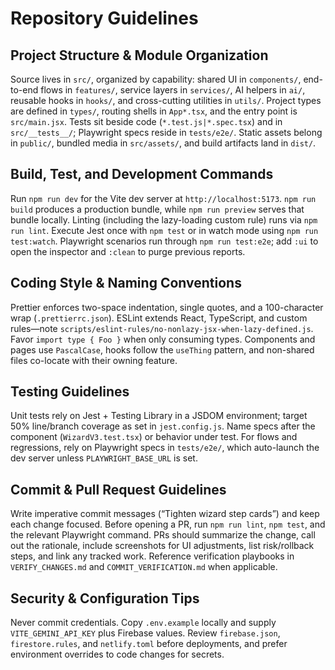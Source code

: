 # Repository Guidelines

## Project Structure & Module Organization
Source lives in `src/`, organized by capability: shared UI in `components/`, end-to-end flows in `features/`, service layers in `services/`, AI helpers in `ai/`, reusable hooks in `hooks/`, and cross-cutting utilities in `utils/`. Project types are defined in `types/`, routing shells in `App*.tsx`, and the entry point is `src/main.jsx`. Tests sit beside code (`*.test.js|*.spec.tsx`) and in `src/__tests__/`; Playwright specs reside in `tests/e2e/`. Static assets belong in `public/`, bundled media in `src/assets/`, and build artifacts land in `dist/`.

## Build, Test, and Development Commands
Run `npm run dev` for the Vite dev server at `http://localhost:5173`. `npm run build` produces a production bundle, while `npm run preview` serves that bundle locally. Linting (including the lazy-loading custom rule) runs via `npm run lint`. Execute Jest once with `npm test` or in watch mode using `npm run test:watch`. Playwright scenarios run through `npm run test:e2e`; add `:ui` to open the inspector and `:clean` to purge previous reports.

## Coding Style & Naming Conventions
Prettier enforces two-space indentation, single quotes, and a 100-character wrap (`.prettierrc.json`). ESLint extends React, TypeScript, and custom rules—note `scripts/eslint-rules/no-nonlazy-jsx-when-lazy-defined.js`. Favor `import type { Foo }` when only consuming types. Components and pages use `PascalCase`, hooks follow the `useThing` pattern, and non-shared files co-locate with their owning feature.

## Testing Guidelines
Unit tests rely on Jest + Testing Library in a JSDOM environment; target 50% line/branch coverage as set in `jest.config.js`. Name specs after the component (`WizardV3.test.tsx`) or behavior under test. For flows and regressions, rely on Playwright specs in `tests/e2e/`, which auto-launch the dev server unless `PLAYWRIGHT_BASE_URL` is set.

## Commit & Pull Request Guidelines
Write imperative commit messages (“Tighten wizard step cards”) and keep each change focused. Before opening a PR, run `npm run lint`, `npm test`, and the relevant Playwright command. PRs should summarize the change, call out the rationale, include screenshots for UI adjustments, list risk/rollback steps, and link any tracked work. Reference verification playbooks in `VERIFY_CHANGES.md` and `COMMIT_VERIFICATION.md` when applicable.

## Security & Configuration Tips
Never commit credentials. Copy `.env.example` locally and supply `VITE_GEMINI_API_KEY` plus Firebase values. Review `firebase.json`, `firestore.rules`, and `netlify.toml` before deployments, and prefer environment overrides to code changes for secrets.
